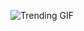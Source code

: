 
<!-- GIF_SECTION -->
![Trending GIF](https://media3.giphy.com/media/v1.Y2lkPThiYjIxNzcybnhvMzI0dzg5cWdkd2RpNjNza3pyNWZpNjZ5MWhmOW54NzB0dmM0aCZlcD12MV9naWZzX3NlYXJjaCZjdD1n/lOfSzpPeMb9gF2OJ5O/giphy.gif)
<!-- END_GIF_SECTION -->
